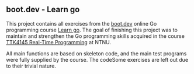 ## boot.dev -  Learn go
This project contains all exercises from the [boot.dev](http://boot.dev) online Go programming course [Learn go](https://www.boot.dev/tracks/backend). The goal of finishing this project was to maintain and strengthen the Go programming skills acquired in the course [TTK4145 Real-Time Programming](https://github.com/TTK4145) at NTNU. 

All main functions are based on skeleton code, and the main test programs were fully supplied by the course. The codeSome exercises are left out due to their trivial nature.